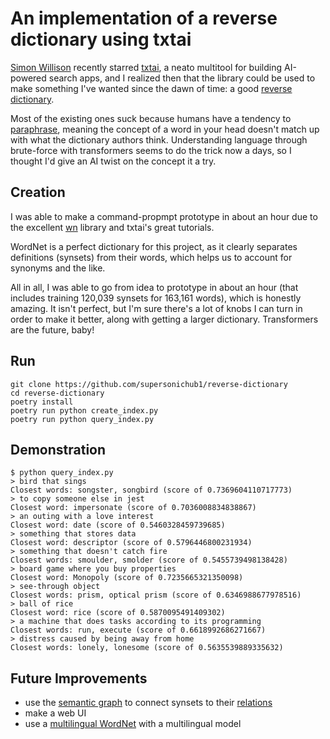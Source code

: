 # An implementation of a reverse dictionary using txtai

[Simon Willison](https://simonwillison.net/) recently starred
[txtai](https://github.com/neuml/txtai), a neato multitool for
building AI-powered search apps, and I realized then that the
library could be used to make something I've wanted since the
dawn of time: a good [reverse dictionary](https://en.wikipedia.org/wiki/Conceptual_dictionary).

Most of the existing ones suck because humans have a tendency
to [paraphrase](https://en.wikipedia.org/wiki/Paraphrase), meaning
the concept of a word in your head doesn't
match up with what the dictionary authors think. Understanding
language through brute-force with transformers seems to do the trick now a days,
so I thought I'd give an AI twist on the concept it a try.

## Creation

I was able to make a command-propmpt prototype in about an hour due to the excellent
[wn](https://github.com/goodmami/wn) library and txtai's great tutorials.

WordNet is a perfect dictionary for this project, as it clearly separates definitions
(synsets) from their words, which helps us to account for synonyms and the like.

All in all, I was able to go from idea to prototype in about an hour
(that includes training 120,039 synsets for 163,161 words), which is honestly
amazing. It isn't perfect, but I'm sure there's a lot of knobs I can turn in order to
make it better, along with getting a larger dictionary. Transformers are the future, baby!

## Run

```
git clone https://github.com/supersonichub1/reverse-dictionary
cd reverse-dictionary
poetry install
poetry run python create_index.py
poetry run python query_index.py
```

## Demonstration
```
$ python query_index.py
> bird that sings
Closest words: songster, songbird (score of 0.7369604110717773)
> to copy someone else in jest
Closest word: impersonate (score of 0.7036008834838867)
> an outing with a love interest
Closest word: date (score of 0.5460328459739685)
> something that stores data
Closest word: descriptor (score of 0.5796446800231934)
> something that doesn't catch fire
Closest words: smoulder, smolder (score of 0.5455739498138428)
> board game where you buy properties
Closest word: Monopoly (score of 0.7235665321350098)
> see-through object
Closest words: prism, optical prism (score of 0.6346988677978516)
> ball of rice
Closest word: rice (score of 0.5870095491409302)
> a machine that does tasks according to its programming 
Closest words: run, execute (score of 0.6618992686271667)
> distress caused by being away from home
Closest words: lonely, lonesome (score of 0.5635539889335632)
```

## Future Improvements
- use the [semantic graph](https://github.com/neuml/txtai/blob/master/examples/38_Introducing_the_Semantic_Graph.ipynb) to connect synsets to their [relations](https://wn.readthedocs.io/en/latest/api/wn.html#wn.Synset.relations)
- make a web UI
- use a [multilingual WordNet](https://github.com/goodmami/wn#open-multilingual-wordnet-omw-collection) with a multilingual model

